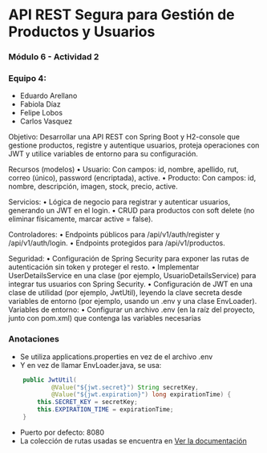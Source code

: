 # API REST Segura para Gestión de Productos y Usuarios

### Módulo 6 - Actividad 2 

### Equipo 4: 
- Eduardo Arellano
- Fabiola Díaz
- Felipe Lobos
- Carlos Vasquez

Objetivo: Desarrollar una API REST con Spring Boot y H2-console  que gestione productos, registre y
autentique usuarios, proteja operaciones con JWT y utilice variables de entorno para su configuración.

Recursos (modelos)
• Usuario: Con campos: id, nombre, apellido, rut, correo (único), password (encriptada), active.
• Producto: Con campos: id, nombre, descripción, imagen, stock, precio, active.

Servicios:
• Lógica de negocio para registrar y autenticar usuarios, generando un JWT en el login.
• CRUD para productos con soft delete (no eliminar físicamente, marcar active = false).

Controladores:
• Endpoints públicos para /api/v1/auth/register y /api/v1/auth/login.
• Endpoints protegidos para /api/v1/productos.

Seguridad:
• Configuración de Spring Security para exponer las rutas de autenticación sin token y proteger el resto.
• Implementar UserDetailsService en una clase (por ejemplo, UsuarioDetailsService) para integrar tus
usuarios con Spring Security.
• Configuración de JWT en una clase de utilidad (por ejemplo, JwtUtil), leyendo la clave secreta desde
variables de entorno (por ejemplo, usando un .env y una clase EnvLoader).
Variables de entorno:
• Configurar un archivo .env (en la raíz del proyecto, junto con pom.xml) que contenga las variables
necesarias

### Anotaciones
- Se utiliza applications.properties en vez de el archivo .env
- Y en vez de llamar EnvLoader.java, se usa:

``` java
    public JwtUtil(
            @Value("${jwt.secret}") String secretKey,
            @Value("${jwt.expiration}") long expirationTime) {
        this.SECRET_KEY = secretKey;
        this.EXPIRATION_TIME = expirationTime;
    }
```

- Puerto por defecto: 8080
- La colección de rutas usadas se encuentra en [Ver la documentación](./assets/inventario-app.postman_collection.json)